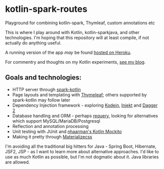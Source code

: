 # kotlin-spark-routes
Playground for combining kotlin-spark, Thymleaf, custom annotations etc

This is where I play around with Kotlin, kotlin-sparkjava, and other technologies. I'm hoping that this repository will at least compile, if not actually do anything useful.

A running version of the app _may_ be found [hosted on Heroku](https://kotlin-spark-routes.herokuapp.com/users/).

For commentry and thoughts on my Kotlin experiments, [see my blog](http://www.liamjdavison.co.uk/2017/07/kotlin-web-development-experiments/).

## Goals and technologies:

* HTTP server through [spark-kotlin](https://github.com/perwendel/spark-kotlin)
* Page layouts and templating with [Thymeleaf](http://www.thymeleaf.org/); others supported by spark-kotlin may follow later
* Dependency Injection framework - exploring [Kodein](https://github.com/SalomonBrys/Kodein), [Injekt](https://github.com/kohesive/injekt) and [Dagger 2](https://github.com/google/dagger)
* Database handling and ORM - perhaps [requery](https://github.com/requery/requery), looking for alternatives which support MySQL/MariaDB/Postgresql
* Reflection and annotation processing
* Unit testing with JUnit and [nhaarman's Kotlin Mockito](https://github.com/nhaarman/mockito-kotlin)
* Making it pretty through [Materializecss](https://github.com/Dogfalo/materialize)

I'm avoiding all the traditional big hitters for Java - Spring Boot, Hibernate, JSF2, JSP - as I want to learn more about alternative approaches. I'd like to use as much Kotlin as possible, but I'm not dogmatic about it. Java libraries are allowed.
